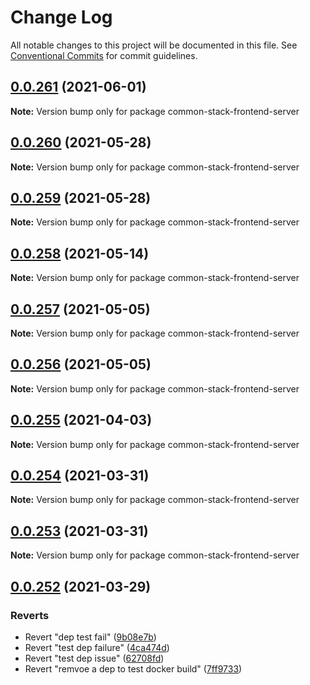 # Change Log

All notable changes to this project will be documented in this file.
See [Conventional Commits](https://conventionalcommits.org) for commit guidelines.

## [0.0.261](https://github.com/cdmbase/fullstack-pro/compare/v0.0.260...v0.0.261) (2021-06-01)

**Note:** Version bump only for package common-stack-frontend-server





## [0.0.260](https://github.com/cdmbase/fullstack-pro/compare/v0.0.259...v0.0.260) (2021-05-28)

**Note:** Version bump only for package common-stack-frontend-server





## [0.0.259](https://github.com/cdmbase/fullstack-pro/compare/v0.0.258...v0.0.259) (2021-05-28)

**Note:** Version bump only for package common-stack-frontend-server





## [0.0.258](https://github.com/cdmbase/fullstack-pro/compare/v0.0.257...v0.0.258) (2021-05-14)

**Note:** Version bump only for package common-stack-frontend-server





## [0.0.257](https://github.com/cdmbase/fullstack-pro/compare/v0.0.256...v0.0.257) (2021-05-05)

**Note:** Version bump only for package common-stack-frontend-server





## [0.0.256](https://github.com/cdmbase/fullstack-pro/compare/v0.0.255...v0.0.256) (2021-05-05)

**Note:** Version bump only for package common-stack-frontend-server





## [0.0.255](https://github.com/cdmbase/fullstack-pro/compare/v0.0.254...v0.0.255) (2021-04-03)

**Note:** Version bump only for package common-stack-frontend-server





## [0.0.254](https://github.com/cdmbase/fullstack-pro/compare/v0.0.253...v0.0.254) (2021-03-31)

**Note:** Version bump only for package common-stack-frontend-server





## [0.0.253](https://github.com/cdmbase/fullstack-pro/compare/v0.0.252...v0.0.253) (2021-03-31)

**Note:** Version bump only for package common-stack-frontend-server





## [0.0.252](https://github.com/cdmbase/fullstack-pro/compare/v0.0.251...v0.0.252) (2021-03-29)


### Reverts

* Revert "dep test fail" ([9b08e7b](https://github.com/cdmbase/fullstack-pro/commit/9b08e7b23c77be0e5948e1aaee1727440e23d91c))
* Revert "test dep failure" ([4ca474d](https://github.com/cdmbase/fullstack-pro/commit/4ca474dda8ffa7f2bc999a0dc1f391d3343d3761))
* Revert "test dep issue" ([62708fd](https://github.com/cdmbase/fullstack-pro/commit/62708fd86327a610e7879365a8a04514063268d8))
* Revert "remvoe a dep to test docker build" ([7ff9733](https://github.com/cdmbase/fullstack-pro/commit/7ff9733275e88bd78562ed3612369ae598f52a3d))
